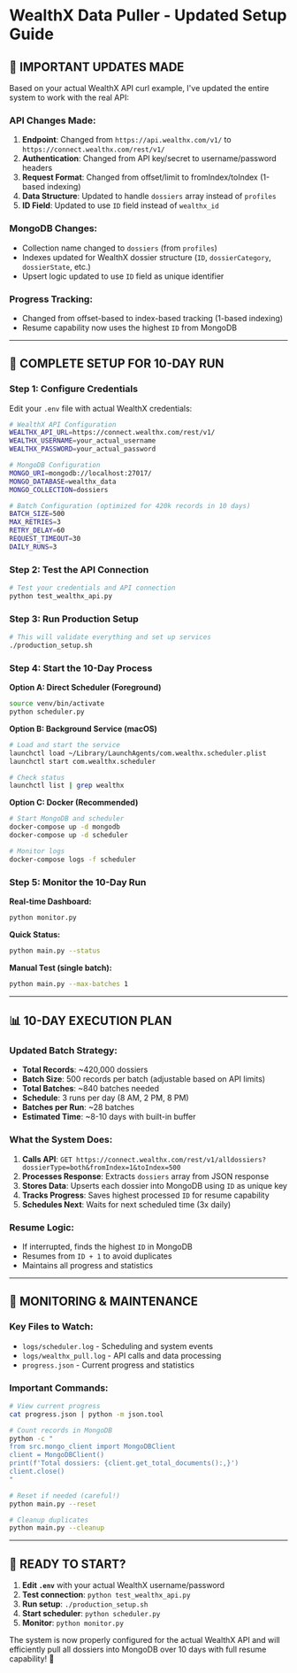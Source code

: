# WealthX Data Puller - Updated Setup Guide

## 🔄 **IMPORTANT UPDATES MADE**

Based on your actual WealthX API curl example, I've updated the entire system to work with the real API:

### **API Changes Made:**

1. **Endpoint**: Changed from `https://api.wealthx.com/v1/` to `https://connect.wealthx.com/rest/v1/`
2. **Authentication**: Changed from API key/secret to username/password headers
3. **Request Format**: Changed from offset/limit to fromIndex/toIndex (1-based indexing)
4. **Data Structure**: Updated to handle `dossiers` array instead of `profiles`
5. **ID Field**: Updated to use `ID` field instead of `wealthx_id`

### **MongoDB Changes:**

- Collection name changed to `dossiers` (from `profiles`)
- Indexes updated for WealthX dossier structure (`ID`, `dossierCategory`, `dossierState`, etc.)
- Upsert logic updated to use `ID` field as unique identifier

### **Progress Tracking:**

- Changed from offset-based to index-based tracking (1-based indexing)
- Resume capability now uses the highest `ID` from MongoDB

---

## 🚀 **COMPLETE SETUP FOR 10-DAY RUN**

### **Step 1: Configure Credentials**

Edit your `.env` file with actual WealthX credentials:

```bash
# WealthX API Configuration
WEALTHX_API_URL=https://connect.wealthx.com/rest/v1/
WEALTHX_USERNAME=your_actual_username
WEALTHX_PASSWORD=your_actual_password

# MongoDB Configuration
MONGO_URI=mongodb://localhost:27017/
MONGO_DATABASE=wealthx_data
MONGO_COLLECTION=dossiers

# Batch Configuration (optimized for 420k records in 10 days)
BATCH_SIZE=500
MAX_RETRIES=3
RETRY_DELAY=60
REQUEST_TIMEOUT=30
DAILY_RUNS=3
```

### **Step 2: Test the API Connection**

```bash
# Test your credentials and API connection
python test_wealthx_api.py
```

### **Step 3: Run Production Setup**

```bash
# This will validate everything and set up services
./production_setup.sh
```

### **Step 4: Start the 10-Day Process**

**Option A: Direct Scheduler (Foreground)**

```bash
source venv/bin/activate
python scheduler.py
```

**Option B: Background Service (macOS)**

```bash
# Load and start the service
launchctl load ~/Library/LaunchAgents/com.wealthx.scheduler.plist
launchctl start com.wealthx.scheduler

# Check status
launchctl list | grep wealthx
```

**Option C: Docker (Recommended)**

```bash
# Start MongoDB and scheduler
docker-compose up -d mongodb
docker-compose up -d scheduler

# Monitor logs
docker-compose logs -f scheduler
```

### **Step 5: Monitor the 10-Day Run**

**Real-time Dashboard:**

```bash
python monitor.py
```

**Quick Status:**

```bash
python main.py --status
```

**Manual Test (single batch):**

```bash
python main.py --max-batches 1
```

---

## 📊 **10-DAY EXECUTION PLAN**

### **Updated Batch Strategy:**

- **Total Records**: ~420,000 dossiers
- **Batch Size**: 500 records per batch (adjustable based on API limits)
- **Total Batches**: ~840 batches needed
- **Schedule**: 3 runs per day (8 AM, 2 PM, 8 PM)
- **Batches per Run**: ~28 batches
- **Estimated Time**: ~8-10 days with built-in buffer

### **What the System Does:**

1. **Calls API**: `GET https://connect.wealthx.com/rest/v1/alldossiers?dossierType=both&fromIndex=1&toIndex=500`
2. **Processes Response**: Extracts `dossiers` array from JSON response
3. **Stores Data**: Upserts each dossier into MongoDB using `ID` as unique key
4. **Tracks Progress**: Saves highest processed `ID` for resume capability
5. **Schedules Next**: Waits for next scheduled time (3x daily)

### **Resume Logic:**

- If interrupted, finds the highest `ID` in MongoDB
- Resumes from `ID + 1` to avoid duplicates
- Maintains all progress and statistics

---

## 🔧 **MONITORING & MAINTENANCE**

### **Key Files to Watch:**

- `logs/scheduler.log` - Scheduling and system events
- `logs/wealthx_pull.log` - API calls and data processing
- `progress.json` - Current progress and statistics

### **Important Commands:**

```bash
# View current progress
cat progress.json | python -m json.tool

# Count records in MongoDB
python -c "
from src.mongo_client import MongoDBClient
client = MongoDBClient()
print(f'Total dossiers: {client.get_total_documents():,}')
client.close()
"

# Reset if needed (careful!)
python main.py --reset

# Cleanup duplicates
python main.py --cleanup
```

---

## 🎯 **READY TO START?**

1. **Edit `.env`** with your actual WealthX username/password
2. **Test connection**: `python test_wealthx_api.py`
3. **Run setup**: `./production_setup.sh`
4. **Start scheduler**: `python scheduler.py`
5. **Monitor**: `python monitor.py`

The system is now properly configured for the actual WealthX API and will efficiently pull all dossiers into MongoDB over 10 days with full resume capability! 🎉
